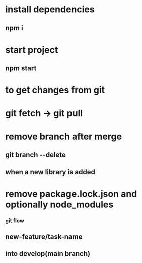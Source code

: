 # install dependencies

## npm i

# start project

## npm start




# to get changes from git
# git fetch -> git pull

# remove branch after merge

## git branch --delete <branchname>

## when a new library is added
# remove package.lock.json  and optionally node_modules

### git flow 
## new-feature/task-name
## into develop(main branch)


